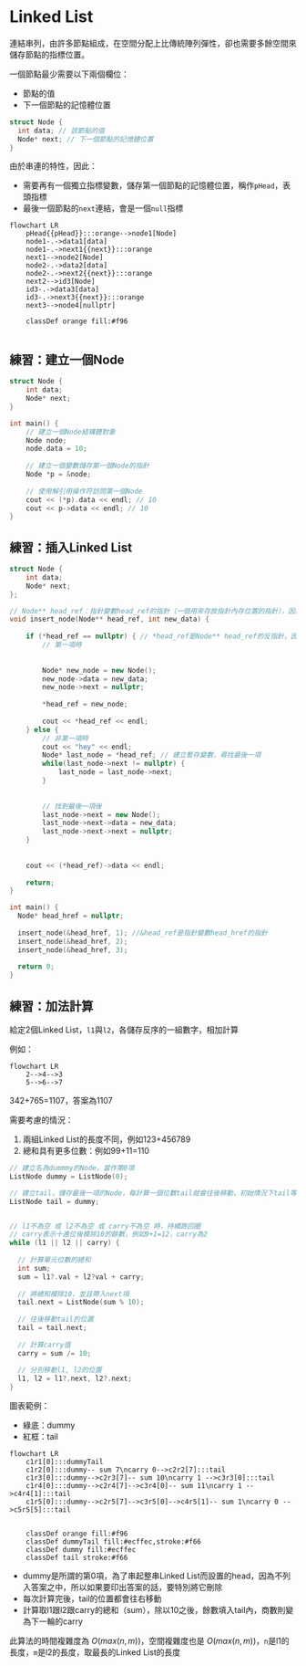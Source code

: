 
# Linked List

連結串列，由許多節點組成，在空間分配上比傳統陣列彈性，卻也需要多餘空間來儲存節點的指標位置。

一個節點最少需要以下兩個欄位：

* 節點的值
* 下一個節點的記憶體位置

```cpp
struct Node {
  int data; // 該節點的值
  Node* next; // 下一個節點的記憶體位置
}
```

由於串連的特性，因此：

* 需要再有一個獨立指標變數，儲存第一個節點的記憶體位置，稱作`pHead`，表頭指標
* 最後一個節點的`next`連結，會是一個`null`指標

```mermaid
flowchart LR
    pHead{{pHead}}:::orange-->node1[Node]
    node1-.->data1[data]
    node1-.->next1{{next}}:::orange
    next1-->node2[Node]
    node2-.->data2[data]
    node2-.->next2{{next}}:::orange
    next2-->id3[Node]
    id3-.->data3[data]
    id3-.->next3{{next}}:::orange
    next3-->node4[nullptr]

    classDef orange fill:#f96
        
```

## 練習：建立一個Node
```cpp
struct Node {
    int data;
    Node* next;
}

int main() {
    // 建立一個Node結構體對象
    Node node;
    node.data = 10;
    
    // 建立一個變數儲存第一個Node的指針
    Node *p = &node;
    
    // 使用解引用操作符訪問第一個Node
    cout << (*p).data << endl; // 10
    cout << p->data << endl; // 10
}
```

## 練習：插入Linked List

```cpp
struct Node {
    int data;
    Node* next;
};

// Node** head_ref：指針變數head_ref的指針（一個用來存放指針內存位置的指針），因為如果單單只放指針變數head_ref本人進去，當函示執行結束後會找不到他，所以要再多存一層
void insert_node(Node** head_ref, int new_data) {
    
    if (*head_ref == nullptr) { // *head_ref是Node** head_ref的反指針，因為head_ref是指針變數的指針，所以*head_ref變成赤裸的指針變數
        // 第一項時
        
        
        Node* new_node = new Node();
        new_node->data = new_data;
        new_node->next = nullptr;
        
        *head_ref = new_node;
        
        cout << *head_ref << endl;
    } else {
        // 非第一項時
        cout << "hey" << endl;
        Node* last_node = *head_ref; // 建立暫存變數，尋找最後一項
        while(last_node->next != nullptr) {
            last_node = last_node->next;
        }
        
        
        // 找到最後一項後
        last_node->next = new Node();
        last_node->next->data = new_data;
        last_node->next->next = nullptr;
    }
    
    
    cout << (*head_ref)->data << endl;
    
    return;
}

int main() {
  Node* head_href = nullptr;
    
  insert_node(&head_href, 1); //&head_ref是指針變數head_href的指針
  insert_node(&head_href, 2);
  insert_node(&head_href, 3);
    
  return 0;
}
```

## 練習：加法計算

給定2個Linked List，`l1`與`l2`，各儲存反序的一組數字，相加計算

例如：
```mermaid
flowchart LR
    2-->4-->3
    5-->6-->7
```

342+765=1107，答案為1107

需要考慮的情況：

1. 兩組Linked List的長度不同，例如123+456789
2. 總和具有更多位數：例如99+11=110


```cpp
// 建立名為dummmy的Node，當作第0項
ListNode dummy = ListNode(0);

// 建立tail，儲存最後一項的Node，每計算一個位數tail就會往後移動，初始情況下tail等於dummy的位置
ListNode tail = dummy;


// l1不為空 或 l2不為空 或 carry不為空 時，持續跑回圈
// carry表示十進位後模除10的餘數，例如9+1=12，carry為2
while (l1 || l2 || carry) {
  
  // 計算單元位數的總和
  int sum;
  sum = l1?.val + l2?val + carry;
  
  // 將總和模除10，並且帶入next項
  tail.next = ListNode(sum % 10);
  
  // 往後移動tail的位置
  tail = tail.next;
  
  // 計算carry值
  carry = sum /= 10;
  
  // 分別移動l1, l2的位置
  l1, l2 = l1?.next, l2?.next;
}
```
圖表範例：
* 綠底：dummy
* 紅框：tail

```mermaid
flowchart LR
    c1r1[0]:::dummyTail
    c1r2[0]:::dummy-- sum 7\ncarry 0-->c2r2[7]:::tail
    c1r3[0]:::dummy-->c2r3[7]-- sum 10\ncarry 1 -->c3r3[0]:::tail
    c1r4[0]:::dummy-->c2r4[7]-->c3r4[0]-- sum 11\ncarry 1 -->c4r4[1]:::tail
    c1r5[0]:::dummy-->c2r5[7]-->c3r5[0]-->c4r5[1]-- sum 1\ncarry 0 -->c5r5[5]:::tail

    
    classDef orange fill:#f96
    classDef dummyTail fill:#ecffec,stroke:#f66
    classDef dummy fill:#ecffec
    classDef tail stroke:#f66
```

* dummy是所謂的第0項，為了串起整串Linked List而設置的head，因為不列入答案之中，所以如果要印出答案的話，要特別將它刪除
* 每次計算完後，tail的位置都會往右移動
* 計算取l1跟l2跟carry的總和（sum），除以10之後，餘數填入tail內，商數則變為下一輪的carry

此算法的時間複雜度為 $O(max(n, m))$，空間複雜度也是 $O(max(n, m))$，`n`是l1的長度，`m`是l2的長度，取最長的Linked List的長度
